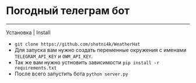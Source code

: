 # Погодный телеграм бот

___

Установка | Install

- ``` git clone https://github.com/shotni4k/WeatherHat ```
- Для запуска вам нужно создать переменные окружения с именами ``` TELEGRAM_API_KEY ``` и  ```OWM_API_KEY```.
- Так же вам нужно устновить зависимости
    ```pip install -r requirements.txt```
- После всего запустить бота ```python server.py```
